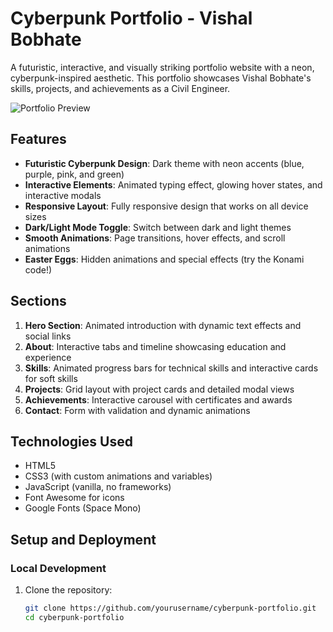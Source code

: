 # Cyberpunk Portfolio - Vishal Bobhate

A futuristic, interactive, and visually striking portfolio website with a neon, cyberpunk-inspired aesthetic. This portfolio showcases Vishal Bobhate's skills, projects, and achievements as a Civil Engineer.

![Portfolio Preview](screenshot.png)

## Features

- **Futuristic Cyberpunk Design**: Dark theme with neon accents (blue, purple, pink, and green)
- **Interactive Elements**: Animated typing effect, glowing hover states, and interactive modals
- **Responsive Layout**: Fully responsive design that works on all device sizes
- **Dark/Light Mode Toggle**: Switch between dark and light themes
- **Smooth Animations**: Page transitions, hover effects, and scroll animations
- **Easter Eggs**: Hidden animations and special effects (try the Konami code!)

## Sections

1. **Hero Section**: Animated introduction with dynamic text effects and social links
2. **About**: Interactive tabs and timeline showcasing education and experience
3. **Skills**: Animated progress bars for technical skills and interactive cards for soft skills
4. **Projects**: Grid layout with project cards and detailed modal views
5. **Achievements**: Interactive carousel with certificates and awards
6. **Contact**: Form with validation and dynamic animations

## Technologies Used

- HTML5
- CSS3 (with custom animations and variables)
- JavaScript (vanilla, no frameworks)
- Font Awesome for icons
- Google Fonts (Space Mono)

## Setup and Deployment

### Local Development

1. Clone the repository:
   ```bash
   git clone https://github.com/yourusername/cyberpunk-portfolio.git
   cd cyberpunk-portfolio

